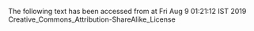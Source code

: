 The following text has been accessed from at Fri Aug 9 01:21:12 IST 2019
Creative_Commons_Attribution-ShareAlike_License
